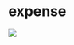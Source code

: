 # expense

[![](http://img.youtube.com/vi/xYiYIjlAgHY/0.jpg)](http://www.youtube.com/watch?v=xYiYIjlAgHY "[ Kube 33 ] Set up MetalLB Load Balancing for Bare Metal Kubernetes")